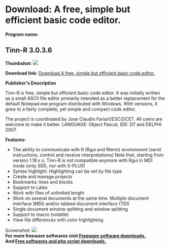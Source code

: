 # Download: A free, simple but efficient basic code editor.

**Program name:**

## Tinn-R 3.0.3.6

  
**Thumbshot:** ![](http://www.freewarefiles.com/screenshot/tinn_r_md.jpg)   
  
**Download link:** [Download A free, simple but efficient basic code editor.](http://freesoftwares.boysofts.com/Tinn-R_program_54672.html)  
  


**Publisher's Description**  
  


Tinn-R is free, simple but efficient basic code editor. It was initially written as a small ASCII file editor primarily intended as a better replacement for the default Notepad.exe program distributed with Windows. With versions, it grew to a fairly complete, yet simple and compact code editor. 

The project is coordinated by Jose Claudio Faria/UESC/DCET. All users are welcome to make it better. LANGUAGE: Object Pascal, IDE: D7 and DELPHI 2007. 

**Features:**

  * The ability to communicate with R (Rgui and Rterm) environment (send instructions, control and receive interpretations) Note that, starting from version 1.18.x.x, Tinn-R is not compatible anymore with Rgui in MDI mode (only SDI), nor with S-PLUS! 
  * Syntax highlight. Highlighting can be set by file type 
  * Create and manage projects 
  * Bookmarks: lines and blocks 
  * Support to Latex 
  * Work with files of unlimited length 
  * Work on several documents at the same time. Multiple document interface (MDI) and/or tabbed document interface (TDI) 
  * Single document window splitting and window splitting 
  * Support to macro (volatile) 
  * View file differences with color highlighting 

  
  
Screenshot: ![](http://www.freewarefiles.com/screenshot/tinn_r.jpg)   
**For more freeware softwares visit [Freeware software downloads.](http://freesoftwares.boysofts.com/)**   
**And [Free softwares and php script downloads.](http://www.boysofts.com/)**
